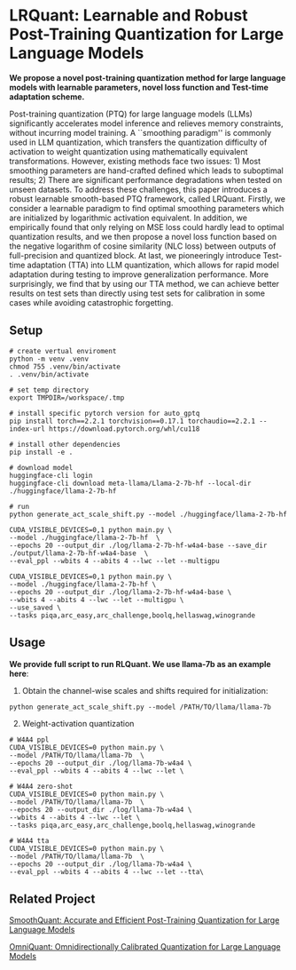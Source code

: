 # LRQuant: Learnable and Robust Post-Training Quantization for Large Language Models
**We propose a novel post-training quantization method for large language models with learnable parameters, novel loss function and Test-time adaptation scheme.**

Post-training quantization (PTQ) for large language models (LLMs) significantly accelerates model inference and relieves memory constraints, without incurring model training. A ``smoothing paradigm'' is commonly used in LLM quantization, which transfers the quantization difficulty of activation to weight quantization using mathematically equivalent transformations. However, existing methods face two issues: 1) Most smoothing parameters are hand-crafted defined which leads to suboptimal results; 2) There are significant performance degradations when tested on unseen datasets. To address these challenges, this paper introduces a robust learnable smooth-based PTQ framework, called LRQuant. Firstly, we consider a learnable paradigm to find optimal smoothing parameters which are initialized by logarithmic activation equivalent. In addition, we empirically found that only relying on MSE loss could hardly lead to optimal quantization results, and we then propose a novel loss function based on the negative logarithm of cosine similarity (NLC loss) between outputs of full-precision and quantized block. At last, we pioneeringly introduce Test-time adaptation (TTA) into LLM quantization, which allows for rapid model adaptation during testing to improve generalization performance. More surprisingly, we find that by using our TTA method, we can achieve better results on test sets than directly using test sets for calibration in some cases while avoiding catastrophic forgetting. 

## Setup
```
# create vertual enviroment
python -m venv .venv
chmod 755 .venv/bin/activate
. .venv/bin/activate

# set temp directory
export TMPDIR=/workspace/.tmp

# install specific pytorch version for auto_gptq
pip install torch==2.2.1 torchvision==0.17.1 torchaudio==2.2.1 --index-url https://download.pytorch.org/whl/cu118

# install other dependencies
pip install -e .

# download model
huggingface-cli login
huggingface-cli download meta-llama/Llama-2-7b-hf --local-dir ./huggingface/llama-2-7b-hf

# run
python generate_act_scale_shift.py --model ./huggingface/llama-2-7b-hf

CUDA_VISIBLE_DEVICES=0,1 python main.py \
--model ./huggingface/llama-2-7b-hf  \
--epochs 20 --output_dir ./log/llama-2-7b-hf-w4a4-base --save_dir ./output/llama-2-7b-hf-w4a4-base  \
--eval_ppl --wbits 4 --abits 4 --lwc --let --multigpu

CUDA_VISIBLE_DEVICES=0,1 python main.py \
--model ./huggingface/llama-2-7b-hf \
--epochs 20 --output_dir ./log/llama-2-7b-hf-w4a4-base \
--wbits 4 --abits 4 --lwc --let --multigpu \
--use_saved \
--tasks piqa,arc_easy,arc_challenge,boolq,hellaswag,winogrande
```

## Usage
**We provide full script to run RLQuant. We use llama-7b as an example here**:
1. Obtain the channel-wise scales and shifts required for initialization:

```
python generate_act_scale_shift.py --model /PATH/TO/llama/llama-7b
```

2. Weight-activation quantization
```
# W4A4 ppl
CUDA_VISIBLE_DEVICES=0 python main.py \
--model /PATH/TO/llama/llama-7b  \
--epochs 20 --output_dir ./log/llama-7b-w4a4 \
--eval_ppl --wbits 4 --abits 4 --lwc --let \

# W4A4 zero-shot
CUDA_VISIBLE_DEVICES=0 python main.py \
--model /PATH/TO/llama/llama-7b  \
--epochs 20 --output_dir ./log/llama-7b-w4a4 \
--wbits 4 --abits 4 --lwc --let \
--tasks piqa,arc_easy,arc_challenge,boolq,hellaswag,winogrande

# W4A4 tta
CUDA_VISIBLE_DEVICES=0 python main.py \
--model /PATH/TO/llama/llama-7b  \
--epochs 20 --output_dir ./log/llama-7b-w4a4 \
--eval_ppl --wbits 4 --abits 4 --lwc --let --tta\
```

## Related Project
[SmoothQuant: Accurate and Efficient Post-Training Quantization for Large Language Models](https://github.com/mit-han-lab/smoothquant)

[OmniQuant: Omnidirectionally Calibrated Quantization for Large Language Models](https://github.com/OpenGVLab/OmniQuant.git)

